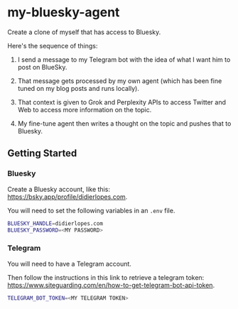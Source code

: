 # my-bluesky-agent

Create a clone of myself that has access to Bluesky.

Here's the sequence of things:

1. I send a message to my Telegram bot with the idea of what I want him to post on BlueSky.

2. That message gets processed by my own agent (which has been fine tuned on my blog posts and runs locally).

3. That context is given to Grok and Perplexity APIs to access Twitter and Web to access more information on the topic.

4. My fine-tune agent then writes a thought on the topic and pushes that to Bluesky.


## Getting Started

### Bluesky

Create a Bluesky account, like this: https://bsky.app/profile/didierlopes.com.

You will need to set the following variables in an `.env` file.

```bash
BLUESKY_HANDLE=didierlopes.com
BLUESKY_PASSWORD=<MY PASSWORD>
```

### Telegram

You will need to have a Telegram account.

Then follow the instructions in this link to retrieve a telegram token: https://www.siteguarding.com/en/how-to-get-telegram-bot-api-token.

```bash
TELEGRAM_BOT_TOKEN=<MY TELEGRAM TOKEN>
```